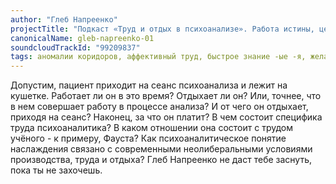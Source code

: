 ```yaml
---
author: "Глеб Напреенко"
projectTitle: "Подкаст «Труд и отдых в психоанализе». Работа истины, цена знания."
canonicalName: gleb-napreenko-01
soundcloudTrackId: "99209837"
tags: аномалии коридоров, аффективный труд, быстрое знание -ые -я, желание, интимные интерфейсы, производственная драма, рассеянная коллективность, фармахореография, санаторий, террор родства
---
```

Допустим, пациент приходит на сеанс психоанализа и лежит на кушетке. Работает ли он в это время? Отдыхает ли он? Или, точнее, что в нем совершает работу в процессе анализа? И от чего он отдыхает, приходя на сеанс? Наконец, за что он платит? В чем состоит специфика труда психоаналитика? В каком отношении она состоит с трудом учёного - к примеру, Фауста? Как психоаналитическое понятие наслаждения связано с современными неолиберальными условиями производства, труда и отдыха?
Глеб Напреенко не даст тебе заснуть, пока ты не захочешь.
